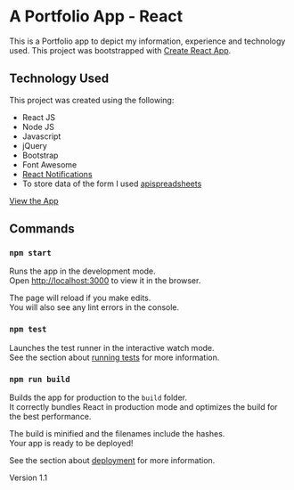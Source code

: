 # A Portfolio App - React

This is a Portfolio app to depict my information, experience and technology used.
This project was bootstrapped with [Create React App](https://github.com/facebook/create-react-app).

## Technology Used

This project was created using the following:
- React JS
- Node JS
- Javascript
- jQuery 
- Bootstrap
- Font Awesome
- [React Notifications](https://www.npmjs.com/package/react-notifications-component) 
- To store data of the form I used [apispreadsheets](https://www.apispreadsheets.com/)

[View the App](https://naveinaustin.github.io/resume/)

## Commands

### `npm start`

Runs the app in the development mode.\
Open [http://localhost:3000](http://localhost:3000) to view it in the browser.

The page will reload if you make edits.\
You will also see any lint errors in the console.

### `npm test`

Launches the test runner in the interactive watch mode.\
See the section about [running tests](https://facebook.github.io/create-react-app/docs/running-tests) for more information.

### `npm run build`

Builds the app for production to the `build` folder.\
It correctly bundles React in production mode and optimizes the build for the best performance.

The build is minified and the filenames include the hashes.\
Your app is ready to be deployed!

See the section about [deployment](https://facebook.github.io/create-react-app/docs/deployment) for more information.

Version 1.1
